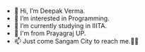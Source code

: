 - 👋 Hi, I’m Deepak Verma.
- 👀 I’m interested in Programming.
- 🌱 I’m currently studying in IIITA.
- 💞️ I'm from Prayagraj UP.
- 📫 Just come Sangam City to reach me.🙏😎

<!---
ITZ-DEEPAK-HERE/ITZ-DEEPAK-HERE is a ✨ special ✨ repository because its `README.md` (this file) appears on your GitHub profile.
You can click the Preview link to take a look at your changes.
--->
